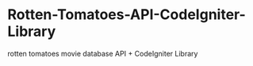 Rotten-Tomatoes-API-CodeIgniter-Library
=======================================

rotten tomatoes movie database API + CodeIgniter Library